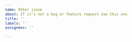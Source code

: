 ```yaml
---
name: Other issue
about: If it's not a bug or feature request use this one
title: ''
labels: ''
assignees: ''

---
```



